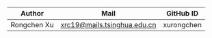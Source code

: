 | Author          | Mail                        | GitHub ID      | 
|-----------------|-----------------------------|----------------|
| Rongchen Xu     | xrc19@mails.tsinghua.edu.cn | xurongchen     |
